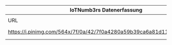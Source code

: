 |IoTNumb3rs Datenerfassung|||||||||||
| ---- | ---- | ---- | ---- | ---- | ---- | ---- | ---- | ---- | ---- | ---- |
||||||||||||
|URL|home_url|filename|device_class|device_count|market_class|market_volume|prognosis_year|publication_year|authorship_class|Dropbox folder|
|https://i.pinimg.com/564x/7f/0a/42/7f0a4280a59b39ca6a81d11509abbbcf.jpg|https://www.visualistan.com/2016/11/the-industrial-internet-of-things.html?utm_content=buffer780f3&utm_medium=social&utm_source=pinterest.com&utm_campaign=buffer|file4_7f0a4280a59b39ca6a81d11509abbbcf.jpg||||||||JinlinHolic/20190103-0000|
